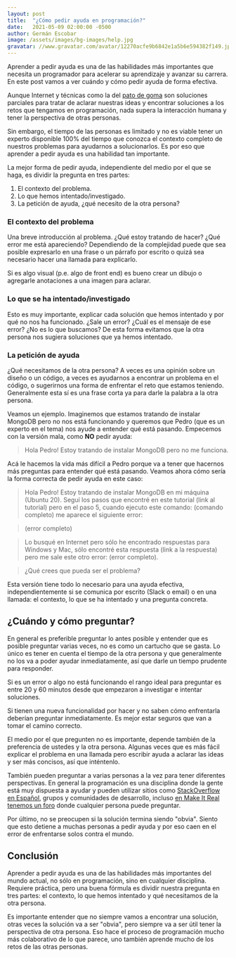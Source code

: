 ```yaml
---
layout: post
title:  "¿Cómo pedir ayuda en programación?"
date:   2021-05-09 02:00:00 -0500
author: Germán Escobar
image: /assets/images/bg-images/help.jpg
gravatar: //www.gravatar.com/avatar/12270acfe9b6842e1a5b6e594382f149.jpg?s=80
---
```


Aprender a pedir ayuda es una de las habilidades más importantes que necesita un programador para acelerar su aprendizaje y avanzar su carrera. En este post vamos a ver cuándo y cómo pedir ayuda de forma efectiva.<!-- more -->

Aunque Internet y técnicas como la del [pato de goma](https://es.wikipedia.org/wiki/M%C3%A9todo_de_depuraci%C3%B3n_del_patito_de_goma) son soluciones parciales para tratar de aclarar nuestras ideas y encontrar soluciones a los retos que tengamos en programación, nada supera la interacción humana y tener la perspectiva de otras personas.

Sin embargo, el tiempo de las personas es limitado y no es viable tener un experto disponible 100% del tiempo que conozca el contexto completo de nuestros problemas para ayudarnos a solucionarlos. Es por eso que aprender a pedir ayuda es una habilidad tan importante.

La mejor forma de pedir ayuda, independiente del medio por el que se haga, es dividir la pregunta en tres partes:

1. El contexto del problema.
2. Lo que hemos intentado/investigado.
3. La petición de ayuda, ¿qué necesito de la otra persona?

### El contexto del problema

Una breve introducción al problema. ¿Qué estoy tratando de hacer? ¿Qué error me está apareciendo? Dependiendo de la complejidad puede que sea posible expresarlo en una frase o un párrafo por escrito o quizá sea necesario hacer una llamada para explicarlo.

Si es algo visual (p.e. algo de front end) es bueno crear un dibujo o agregarle anotaciones a una imagen para aclarar.

### Lo que se ha intentado/investigado

Esto es muy importante, explicar cada solución que hemos intentado y por qué no nos ha funcionado. ¿Sale un error? ¿Cuál es el mensaje de ese error? ¿No es lo que buscamos? De esta forma evitamos que la otra persona nos sugiera soluciones que ya hemos intentado.

### La petición de ayuda

¿Qué necesitamos de la otra persona? A veces es una opinión sobre un diseño o un código, a veces es ayudarnos a encontrar un problema en el código, o sugerirnos una forma de enfrentar el reto que estamos teniendo. Generalmente esta sí es una frase corta ya para darle la palabra a la otra persona.

Veamos un ejemplo. Imaginemos que estamos tratando de instalar MongoDB pero no nos está funcionando y queremos que Pedro (que es un experto en el tema) nos ayude a entender qué está pasando. Empecemos con la versión mala, como **NO** pedir ayuda:

> Hola Pedro! Estoy tratando de instalar MongoDB pero no me funciona.

Acá le hacemos la vida más difícil a Pedro porque va a tener que hacernos más preguntas para entender qué está pasando. Veamos ahora cómo sería la forma correcta de pedir ayuda en este caso:

> Hola Pedro! Estoy tratando de instalar MongoDB en mi máquina (Ubuntu 20). Seguí los pasos que encontré en este tutorial (link al tutorial) pero en el paso 5, cuando ejecuto este comando: (comando completo) me aparece el siguiente error:

> (error completo)

> Lo busqué en Internet pero sólo he encontrado respuestas para Windows y Mac, sólo encontré esta respuesta (link a la respuesta) pero me sale este otro error: (error completo).

> ¿Qué crees que pueda ser el problema?

Esta versión tiene todo lo necesario para una ayuda efectiva, independientemente si se comunica por escrito (Slack o email) o en una llamada: el contexto, lo que se ha intentado y una pregunta concreta.

## ¿Cuándo y cómo preguntar?

En general es preferible preguntar lo antes posible y entender que es posible preguntar varias veces, no es como un cartucho que se gasta. Lo único es tener en cuenta el tiempo de la otra persona y que generalmente no los va a poder ayudar inmediatamente, así que darle un tiempo prudente para responder.

Si es un error o algo no está funcionando el rango ideal para preguntar es entre 20 y 60 minutos desde que empezaron a investigar e intentar soluciones.

Si tienen una nueva funcionalidad por hacer y no saben cómo enfrentarla deberían preguntar inmediatamente. Es mejor estar seguros que van a tomar el camino correcto.

El medio por el que pregunten no es importante, depende también de la preferencia de ustedes y la otra persona. Algunas veces que es más fácil explicar el problema en una llamada pero escribir ayuda a aclarar las ideas y ser más concisos, así que inténtenlo.

También pueden preguntar a varias personas a la vez para tener diferentes perspectivas. En general la programación es una disciplina donde la gente está muy dispuesta a ayudar y pueden utilizar sitios como [StackOverflow en Español](https://es.stackoverflow.com/), grupos y comunidades de desarrollo, incluso [en Make It Real tenemos un foro](https://foro.makeitreal.camp/) donde cualquier persona puede preguntar.

Por último, no se preocupen si la solución termina siendo "obvia". Siento que esto detiene a muchas personas a pedir ayuda y por eso caen en el error de enfrentarse solos contra el mundo.

## Conclusión

Aprender a pedir ayuda es una de las habilidades más importantes del mundo actual, no sólo en programación, sino en cualquier disciplina. Requiere práctica, pero una buena fórmula es dividir nuestra pregunta en tres partes: el contexto, lo que hemos intentado y qué necesitamos de la otra persona.

Es importante entender que no siempre vamos a encontrar una solución, otras veces la solución va a ser "obvia", pero siempre va a ser útil tener la perspectiva de otra persona. Eso hace el proceso de programación mucho más colaborativo de lo que parece, uno también aprende mucho de los retos de las otras personas.
